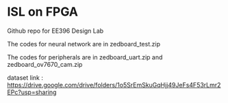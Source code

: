 # ISL on FPGA
Github repo for EE396 Design Lab

The codes for neural network are in zedboard_test.zip

The codes for peripherals are in zedboard_uart.zip and zedboard_ov7670_cam.zip

dataset link : https://drive.google.com/drive/folders/1o5SrEmSkuGqHjj49JeFs4F53rLmr2EPc?usp=sharing
